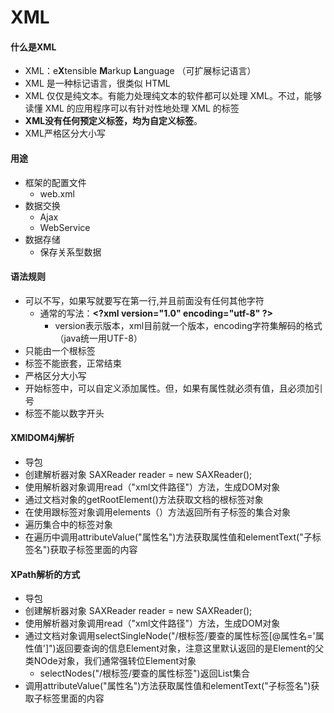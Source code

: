 # XML

#### 什么是XML

* XML：e**X**tensible **M**arkup **L**anguage  （可扩展标记语言）
* XML 是一种标记语言，很类似 HTML
* XML 仅仅是纯文本。有能力处理纯文本的软件都可以处理 XML。不过，能够读懂 XML 的应用程序可以有针对性地处理 XML 的标签
* **XML没有任何预定义标签，均为自定义标签**。
* XML严格区分大小写

#### 用途

* 框架的配置文件
  * web.xml
* 数据交换
  * Ajax
  * WebService
* 数据存储
  * 保存关系型数据

#### 语法规则

* 可以不写，如果写就要写在第一行,并且前面没有任何其他字符
  * 通常的写法：**\<?xml version="1.0" encoding="utf-8" ?>** 
    * version表示版本，xml目前就一个版本，encoding字符集解码的格式（java统一用UTF-8）
* 只能由一个根标签
* 标签不能嵌套，正常结束
* 严格区分大小写
* 开始标签中，可以自定义添加属性。但，如果有属性就必须有值，且必须加引号
* 标签不能以数字开头

#### XMlDOM4j解析

* 导包
* 创建解析器对象     SAXReader reader = new SAXReader();
* 使用解析器对象调用read（"xml文件路径"）方法，生成DOM对象
* 通过文档对象的getRootElement()方法获取文档的根标签对象
* 在使用跟标签对象调用elements（）方法返回所有子标签的集合对象
* 遍历集合中的标签对象
* 在遍历中调用attributeValue("属性名")方法获取属性值和elementText("子标签名")获取子标签里面的内容

#### XPath解析的方式

* 导包
* 创建解析器对象     SAXReader reader = new SAXReader();
* 使用解析器对象调用read（"xml文件路径"）方法，生成DOM对象
* 通过文档对象调用selectSingleNode("/根标签/要查的属性标签[@属性名='属性值']")返回要查询的信息Element对象，注意这里默认返回的是Element的父类NOde对象，我们通常强转位Element对象
  * selectNodes("/根标签/要查的属性标签")返回List集合
* 调用attributeValue("属性名")方法获取属性值和elementText("子标签名")获取子标签里面的内容